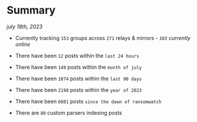 
# Summary
_july 18th, 2023_

- Currently tracking `153` groups across `271` relays & mirrors - _`103` currently online_

- There have been `12` posts within the `last 24 hours`

- There have been `149` posts within the `month of july`

- There have been `1074` posts within the `last 90 days`

- There have been `2190` posts within the `year of 2023`

- There have been `6881` posts `since the dawn of ransomwatch`

- There are `80` custom parsers indexing posts
